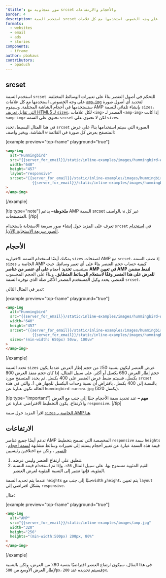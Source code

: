```yaml
---
'$title': صور متجاوبة مع srcset والأحجام والارتفاعات
$order: 4
description: استخدم السمة srcset للتحكم في أصول العنصر بناءً على تعبيرات الوسائط المختلفة. على وجه الخصوص، استخدمها مع كل علامات amp-img لتحديد ...
formats:
  - websites
  - email
  - ads
  - stories
components:
  - iframe
author: pbakaus
contributors:
  - bpaduch
---
```


## srcset

استخدم السمة `srcset` للتحكم في أصول العنصر بناءً على تعبيرات الوسائط المختلفة. على وجه الخصوص، استخدمها مع كل علامات [`amp-img`](../../../../documentation/components/reference/amp-img.md) لتحديد أي أصول صورة ستستخدمها في أحجام الشاشة المختلفة. وسيقوم AMP بإنشاء تلقائي للسمة `sizes`، <a href="https://developer.mozilla.org/en-US/docs/Web/HTML/Element/img" data-md-type="link">التي تقابل تعريف HTML5 لـ `sizes`</a>، لكل علامات `<img>` المصدر لـ `<amp-img>` إذا كانت `<amp-img>` تحتوي على السمة `srcset` لكن لا تحتوي على `sizes`.

في هذا المثال البسيط، تحدد `srcset` الصورة التي سيتم استخدامها بناءً على عرض الشاشة. ويخبر واصف `w` المتصفح بعرض كل صورة في القائمة:

[example preview="top-frame" playground="true"]

```html
<amp-img
  alt="Hummingbird"
  src="{{server_for_email}}/static/inline-examples/images/hummingbird-wide.jpg"
  width="640"
  height="457"
  layout="responsive"
  srcset="{{server_for_email}}/static/inline-examples/images/hummingbird-wide.jpg 640w,
            {{server_for_email}}/static/inline-examples/images/hummingbird-narrow.jpg 320w"
>
</amp-img>
```

[/example]

[tip type="note"] **ملحوظة–** يدعم AMP السمة srcset بالواصف `w` عبر كل المتصفحات. [/tip]

تعرف على المزيد حول إنشاء صور سريعة الاستجابة باستخدام `srcset` في [استخدام الصور سريعة الاستجابة (الآن)](http://alistapart.com/article/using-responsive-images-now).

## الأحجام

يمكنك أيضًا استخدام السمة الاختيارية `sizes` لصفحات AMP مع `srcset`. إذ تصف السمة `sizes` الخاصة بـ AMP كيفية حساب حجم العنصر بناءً على أي تعبير وسائط. حيث سيتسبب <strong>تحديد <code>أحجام</code> على أي عنصر من عناصر AMP في تعيين AMP لنمط مضمن للعرض على هذا العنصر وفقًا لاستعلام الوسائط المتطابق.</strong> وبناءً على الحجم المحسوب للعنصر، يحدد وكيل المستخدم المصدر الأكثر صلة الذي توفره السمة `srcset`.

تدبر في المثال التالي:

[example preview="top-frame" playground="true"]

```html
<amp-img
  alt="Hummingbird"
  src="{{server_for_email}}/static/inline-examples/images/hummingbird-wide.jpg"
  width="640"
  height="457"
  srcset="{{server_for_email}}/static/inline-examples/images/hummingbird-wide.jpg 640w,
            {{server_for_email}}/static/inline-examples/images/hummingbird-narrow.jpg 320w"
  sizes="(min-width: 650px) 50vw, 100vw"
>
</amp-img>
```

[/example]

تحدد السمة `sizes` عرض العنصر ليكون بنسبة 50٪ من حجم إطار العرض عندما يكون حجم إطار العرض 650 بكسل أو أكثر. على سبيل المثال، إذا كان حجم منفذ العرض 800 بكسل، فسيتم ضبط عرض العنصر على 400 بكسل. ثم يحدد المتصفح مورد `srcset` بالنسبة إلى 400 بكسل، بافتراض أن نسبة وحدات البكسل للجهاز هي 1، والتي في هذه الحالة تكون عبارة عن `hummingbird-narrow.jpg` (320 بكسل).

[tip type="important"] **مهم –** عند تحديد سمة الأحجام جنبًا إلى جنب مع العرض والارتفاع، يكون التخطيط الافتراضي عبارة عن `responsive`. [/tip]

اقرأ المزيد حول سمة [`sizes` الخاصة بـ AMP هنا](../../../../documentation/guides-and-tutorials/learn/common_attributes.md).

## الارتفاعات

تدعم أيضًا جميع عناصر AMP المخصصة التي تسمح بتخطيط `responsive` سمة `heights` . قيمة هذه السمة عبارة عن تعبير أحجام يستند إلى تعبيرات وسائط مشابهة [لسمة أحجام الصور](https://developer.mozilla.org/en-US/docs/Web/HTML/Element/img) ، ولكن مع اختلافين رئيسيين:

1. تنطبق على ارتفاع العنصر وليس عرضه.
2. القيم المئوية مسموح بها، على سبيل المثال `86٪`. وإذا تم استخدام قيمة النسبة المئوية، فإنها تشير إلى النسبة المئوية لعرض العنصر.

عندما يتم تحديد السمة `heights` جنبًا إلى جنب مع`width` و`height`، يتم تعيين `layout` بشكل افتراضي إلى `responsive`.

مثال:

[example preview="top-frame" playground="true"]

```html
<amp-img
  alt="AMP"
  src="{{server_for_email}}/static/inline-examples/images/amp.jpg"
  width="320"
  height="256"
  heights="(min-width:500px) 200px, 80%"
>
</amp-img>
```

[/example]

في هذا المثال، سيكون ارتفاع العنصر افتراضيًا بنسبة 80٪ من العرض، ولكن بالنسبة لإطار العرض الأوسع من `500px`، فسيتم تحديده عند `200px`.
